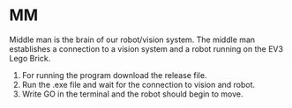 # MM

Middle man is the brain of our robot/vision system. 
The middle man establishes a connection to a vision system and a robot running on the EV3 Lego Brick.

1. For running the program download the release file. 
2. Run the .exe file and wait for the connection to vision and robot.
3. Write GO in the terminal and the robot should begin to move. 
